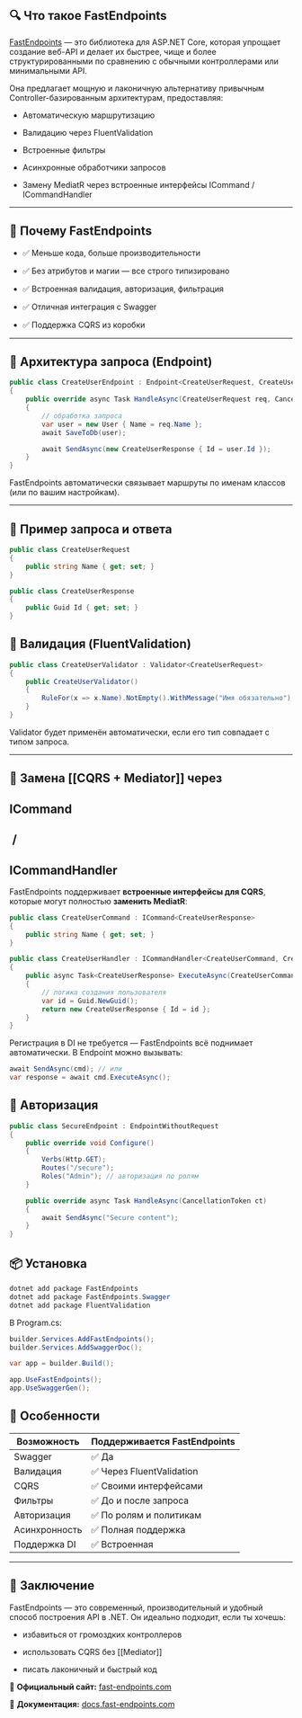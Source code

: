 ## **🔍 Что такое FastEndpoints**

  

[FastEndpoints](https://fast-endpoints.com/) — это библиотека для ASP.NET Core, которая упрощает создание веб-API и делает их быстрее, чище и более структурированными по сравнению с обычными контроллерами или минимальными API.

  

Она предлагает мощную и лаконичную альтернативу привычным Controller-базированным архитектурам, предоставляя:

- Автоматическую маршрутизацию
    
- Валидацию через FluentValidation
    
- Встроенные фильтры
    
- Асинхронные обработчики запросов
    
- Замену MediatR через встроенные интерфейсы ICommand / ICommandHandler
    

---

## **🚀 Почему FastEndpoints**

- ✅ Меньше кода, больше производительности
    
- ✅ Без атрибутов и магии — все строго типизировано
    
- ✅ Встроенная валидация, авторизация, фильтрация
    
- ✅ Отличная интеграция с Swagger
    
- ✅ Поддержка CQRS из коробки
    

---

## **🧠 Архитектура запроса (Endpoint)**

``` csharp
public class CreateUserEndpoint : Endpoint<CreateUserRequest, CreateUserResponse>
{
    public override async Task HandleAsync(CreateUserRequest req, CancellationToken ct)
    {
        // обработка запроса
        var user = new User { Name = req.Name };
        await SaveToDb(user);

        await SendAsync(new CreateUserResponse { Id = user.Id });
    }
}
```

FastEndpoints автоматически связывает маршруты по именам классов (или по вашим настройкам).

---

## **🧾 Пример запроса и ответа**

``` csharp
public class CreateUserRequest
{
    public string Name { get; set; }
}

public class CreateUserResponse
{
    public Guid Id { get; set; }
}
```

## **🧩 Валидация (FluentValidation)**

``` csharp
public class CreateUserValidator : Validator<CreateUserRequest>
{
    public CreateUserValidator()
    {
        RuleFor(x => x.Name).NotEmpty().WithMessage("Имя обязательно");
    }
}
```

Validator будет применён автоматически, если его тип совпадает с типом запроса.

---

## **🔄 Замена [[CQRS + Mediator]] через** 

## **ICommand**

##  **/** 

## **ICommandHandler**

  

FastEndpoints поддерживает **встроенные интерфейсы для CQRS**, которые могут полностью **заменить MediatR**:

``` csharp
public class CreateUserCommand : ICommand<CreateUserResponse>
{
    public string Name { get; set; }
}

public class CreateUserHandler : ICommandHandler<CreateUserCommand, CreateUserResponse>
{
    public async Task<CreateUserResponse> ExecuteAsync(CreateUserCommand cmd, CancellationToken ct)
    {
        // логика создания пользователя
        var id = Guid.NewGuid();
        return new CreateUserResponse { Id = id };
    }
}
```

Регистрация в DI не требуется — FastEndpoints всё поднимает автоматически. В Endpoint можно вызывать:

``` csharp
await SendAsync(cmd); // или
var response = await cmd.ExecuteAsync();
```

## **🔐 Авторизация**

``` csharp
public class SecureEndpoint : EndpointWithoutRequest
{
    public override void Configure()
    {
        Verbs(Http.GET);
        Routes("/secure");
        Roles("Admin"); // авторизация по ролям
    }

    public override async Task HandleAsync(CancellationToken ct)
    {
        await SendAsync("Secure content");
    }
}
```

## **📦 Установка**

``` csharp
dotnet add package FastEndpoints
dotnet add package FastEndpoints.Swagger
dotnet add package FluentValidation
```

В Program.cs:

``` csharp
builder.Services.AddFastEndpoints();
builder.Services.AddSwaggerDoc();

var app = builder.Build();

app.UseFastEndpoints();
app.UseSwaggerGen();
```

## **📌 Особенности**
|**Возможность**|**Поддерживается FastEndpoints**|
|---|---|
|Swagger|✅ Да|
|Валидация|✅ Через FluentValidation|
|CQRS|✅ Своими интерфейсами|
|Фильтры|✅ До и после запроса|
|Авторизация|✅ По ролям и политикам|
|Асинхронность|✅ Полная поддержка|
|Поддержка DI|✅ Встроенная|

---

## **🧪 Заключение**

  

FastEndpoints — это современный, производительный и удобный способ построения API в .NET. Он идеально подходит, если ты хочешь:

- избавиться от громоздких контроллеров
    
- использовать CQRS без [[Mediator]]
    
- писать лаконичный и быстрый код
    

  

📘 **Официальный сайт:** [fast-endpoints.com](https://fast-endpoints.com/)

📘 **Документация:** [docs.fast-endpoints.com](https://docs.fast-endpoints.com)